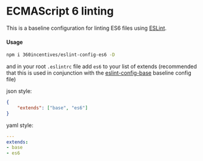 # ECMAScript 6 linting

This is a baseline configuration for linting ES6 files using [ESLint](http://eslint.org/docs/rules/#ecmascript-6).

#### Usage

```sh
npm i 360incentives/eslint-config-es6 -D
```

and in your root `.eslintrc` file add `es6` to your list of extends (recommended that this is used in conjunction with the [eslint-config-base](https://github.com/360incentives/eslint-config-base) baseline config file)

json style:
```json
{
    "extends": ["base", "es6"]
}
```

yaml style:
```yaml
---
extends:
- base
- es6
```
